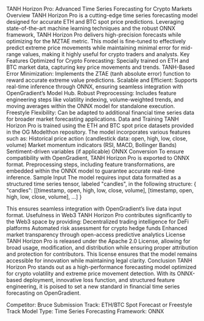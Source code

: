 TANH Horizon Pro: Advanced Time Series Forecasting for Crypto Markets
Overview
TANH Horizon Pro is a cutting-edge time series forecasting model designed for accurate ETH and BTC spot price predictions. Leveraging state-of-the-art machine learning techniques and the robust ONNX framework, TANH Horizon Pro delivers high-precision forecasts while optimizing for the MZTAE metric. This model is fine-tuned to effectively predict extreme price movements while maintaining minimal error for mid-range values, making it highly useful for crypto traders and analysts.
Key Features
Optimized for Crypto Forecasting: Specially trained on ETH and BTC market data, capturing key price movements and trends.
TANH-Based Error Minimization: Implements the ZTAE (tanh absolute error) function to reward accurate extreme value predictions.
Scalable and Efficient: Supports real-time inference through ONNX, ensuring seamless integration with OpenGradient’s Model Hub.
Robust Preprocessing: Includes feature engineering steps like volatility indexing, volume-weighted trends, and moving averages within the ONNX model for standalone execution.
Freestyle Flexibility: Can be adapted to additional financial time series data for broader market forecasting applications.
Data and Training
TANH Horizon Pro is trained using the ETH and BTC spot price datasets provided in the OG Modelthon repository. The model incorporates various features such as:
Historical price action (candlestick data: open, high, low, close, volume)
Market momentum indicators (RSI, MACD, Bollinger Bands)
Sentiment-driven variables (if applicable)
ONNX Conversion
To ensure compatibility with OpenGradient, TANH Horizon Pro is exported to ONNX format. Preprocessing steps, including feature transformations, are embedded within the ONNX model to guarantee accurate real-time inference.
Sample Input
The model requires input data formatted as a structured time series tensor, labeled "candles", in the following structure:
{
  "candles": [[timestamp, open, high, low, close, volume],
               [timestamp, open, high, low, close, volume],
               ...]
}

This ensures seamless integration with OpenGradient’s live data input format.
Usefulness in Web3
TANH Horizon Pro contributes significantly to the Web3 space by providing:
Decentralized trading intelligence for DeFi platforms
Automated risk assessment for crypto hedge funds
Enhanced market transparency through open-access predictive analytics
License
TANH Horizon Pro is released under the Apache 2.0 License, allowing for broad usage, modification, and distribution while ensuring proper attribution and protection for contributors. This license ensures that the model remains accessible for innovation while maintaining legal clarity.
Conclusion
TANH Horizon Pro stands out as a high-performance forecasting model optimized for crypto volatility and extreme price movement detection. With its ONNX-based deployment, innovative loss function, and structured feature engineering, it is poised to set a new standard in financial time series forecasting on OpenGradient.

Competitor: Bruce Submission Track: ETH/BTC Spot Forecast or Freestyle Track Model Type: Time Series Forecasting Framework: ONNX
